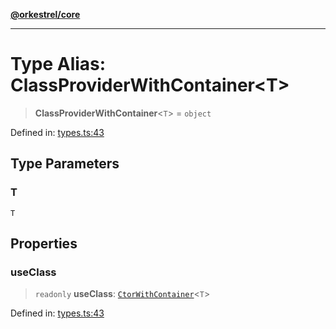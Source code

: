 [**@orkestrel/core**](../index.md)

***

# Type Alias: ClassProviderWithContainer\<T\>

> **ClassProviderWithContainer**\<`T`\> = `object`

Defined in: [types.ts:43](https://github.com/orkestrel/core/blob/36bb4ac962a6eb83d3b3b7e1d15ed7b2fd751427/src/types.ts#L43)

## Type Parameters

### T

`T`

## Properties

### useClass

> `readonly` **useClass**: [`CtorWithContainer`](CtorWithContainer.md)\<`T`\>

Defined in: [types.ts:43](https://github.com/orkestrel/core/blob/36bb4ac962a6eb83d3b3b7e1d15ed7b2fd751427/src/types.ts#L43)
